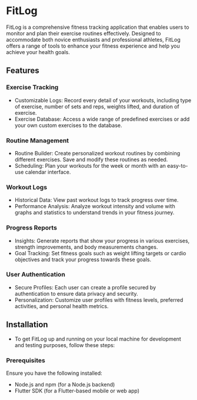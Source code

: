 # FitLog
FitLog is a comprehensive fitness tracking application that enables users to monitor and plan their exercise routines effectively. Designed to accommodate both novice enthusiasts and professional athletes, FitLog offers a range of tools to enhance your fitness experience and help you achieve your health goals.

## Features

### Exercise Tracking
- Customizable Logs: Record every detail of your workouts, including type of exercise, number of sets and reps, weights lifted, and duration of exercise.
- Exercise Database: Access a wide range of predefined exercises or add your own custom exercises to the database.

### Routine Management
- Routine Builder: Create personalized workout routines by combining different exercises. Save and modify these routines as needed.
- Scheduling: Plan your workouts for the week or month with an easy-to-use calendar interface.

### Workout Logs
- Historical Data: View past workout logs to track progress over time.
- Performance Analysis: Analyze workout intensity and volume with graphs and statistics to understand trends in your fitness journey.

### Progress Reports
- Insights: Generate reports that show your progress in various exercises, strength improvements, and body measurements changes.
- Goal Tracking: Set fitness goals such as weight lifting targets or cardio objectives and track your progress towards these goals.

### User Authentication
- Secure Profiles: Each user can create a profile secured by authentication to ensure data privacy and security.
- Personalization: Customize user profiles with fitness levels, preferred activities, and personal health metrics.

## Installation
- To get FitLog up and running on your local machine for development and testing purposes, follow these steps:

### Prerequisites
Ensure you have the following installed:

- Node.js and npm (for a Node.js backend)
- Flutter SDK (for a Flutter-based mobile or web app)
